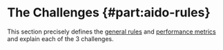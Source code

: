 # The Challenges {#part:aido-rules}

This section precisely defines the [general rules](#other-rules) and [performance metrics](#measuring-performance) and explain each of the 3 challenges.

<minitoc />

<!-- 
 - [Lane following](#lf)
 - [Lane following with obstacles and other vehicles](#lf_v)
 - [Lane following with obstacles and other vehicles and intersections](#lf_v_i)
 
 The up-to-date status of the challenges and leaderboard can be viewed on the [challenges server][challenges]
 
 [challenges]:https://challenges.duckietown.org/

 -->

